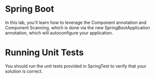 # Spring Boot
In this lab, you'll learn how to leverage the Component annotation and Component Scanning, which is done via the new SpringBootApplication annotation, which will autoconfigure your application.

# Running Unit Tests
You should run the unit tests provided in SpringTest to verify that your solution is correct.